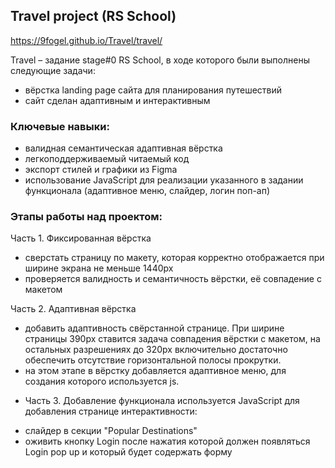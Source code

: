 ## Travel project (RS School)
https://9fogel.github.io/Travel/travel/

Travel – задание stage#0 RS School, в ходе которого были выполнены следующие задачи:
* вёрстка landing page сайта для планирования путешествий
* сайт сделан адаптивным и интерактивным

### Ключевые навыки:
* валидная семантическая адаптивная вёрстка
* легкоподдерживаемый читаемый код
* экспорт стилей и графики из Figma
* использование JavaScript для реализации указанного в задании функционала (адаптивное меню, слайдер, логин поп-ап)

### Этапы работы над проектом:

Часть 1. Фиксированная вёрстка
- сверстать страницу по макету, которая корректно отображается при ширине экрана не меньше 1440рх
- проверяется валидность и семантичность вёрстки, её совпадение с макетом

Часть 2. Адаптивная вёрстка
- добавить адаптивность свёрстанной странице. При ширине страницы 390px ставится задача совпадения вёрстки с макетом, на остальных разрешениях до 320рх включительно достаточно обеспечить отсутствие горизонтальной полосы прокрутки.
- на этом этапе в вёрстку добавляется адаптивное меню, для создания которого используется js.

* Часть 3. Добавление функционала
используется JavaScript для добавления странице интерактивности:
- слайдер в секции "Popular Destinations"
- оживить кнопку Login после нажатия которой должен появляться Login pop up и который будет содержать форму
